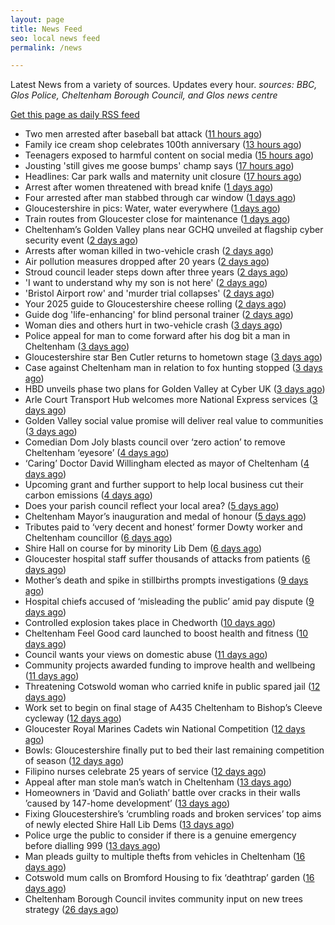 ```yaml
---
layout: page
title: News Feed
seo: local news feed
permalink: /news

---
```


Latest News from a variety of sources. Updates every hour.
_sources: BBC, Glos Police, Cheltenham Borough Council, and Glos news centre_

[Get this page as daily RSS feed](/daily.rss)

<!-- news_marker starts -->
- Two men arrested after baseball bat attack ([11 hours ago](https://www.bbc.com/news/articles/c4ge7l3nvv1o))
- Family ice cream shop celebrates 100th anniversary ([13 hours ago](https://www.bbc.com/news/articles/crr7dg8n471o))
- Teenagers exposed to harmful content on social media ([15 hours ago](https://www.bbc.com/news/videos/c1kvmv9w348o))
- Jousting 'still gives me goose bumps' champ says ([17 hours ago](https://www.bbc.com/news/articles/cm2yd1d3d7eo))
- Headlines: Car park walls and maternity unit closure ([17 hours ago](https://www.bbc.com/news/articles/c861wnwd753o))
- Arrest after women threatened with bread knife ([1 days ago](https://www.bbc.com/news/articles/cvgdpnv8yp0o))
- Four arrested after man stabbed through car window ([1 days ago](https://www.bbc.com/news/articles/cql2yerl45po))
- Gloucestershire in pics: Water, water everywhere ([1 days ago](https://www.bbc.com/news/articles/c8e6d4g6k88o))
- Train routes from Gloucester close for maintenance ([1 days ago](https://www.bbc.com/news/articles/c5y64j5nmv1o))
- Cheltenham’s Golden Valley plans near GCHQ unveiled at flagship cyber security event ([2 days ago](https://gloucesternewscentre.co.uk/cheltenhams-golden-valley-plans-near-gchq-unveiled-at-flagship-cyber-security-event/))
- Arrests after woman killed in two-vehicle crash ([2 days ago](https://www.bbc.com/news/articles/cz0dl0g9zxjo))
- Air pollution measures dropped after 20 years ([2 days ago](https://www.bbc.com/news/articles/c7v7d4091gro))
- Stroud council leader steps down after three years ([2 days ago](https://www.bbc.com/news/articles/c9dq58pzel5o))
- 'I want to understand why my son is not here' ([2 days ago](https://www.bbc.com/news/articles/c5yk7z7k4dyo))
- 'Bristol Airport row' and 'murder trial collapses' ([2 days ago](https://www.bbc.com/news/articles/c93lq257pd5o))
- Your 2025 guide to Gloucestershire cheese rolling ([2 days ago](https://www.bbc.com/news/articles/c230jj5m1yro))
- Guide dog 'life-enhancing' for blind personal trainer ([2 days ago](https://www.bbc.com/news/articles/cwy3j8evxg2o))
- Woman dies and others hurt in two-vehicle crash ([3 days ago](https://www.bbc.com/news/articles/cp3qjdll89jo))
- Police appeal for man to come forward after his dog bit a man in Cheltenham ([3 days ago](https://gloucesternewscentre.co.uk/police-appeal-for-man-to-come-forward-after-his-dog-bit-a-man-in-cheltenham/))
- Gloucestershire star Ben Cutler returns to hometown stage ([3 days ago](https://gloucesternewscentre.co.uk/gloucestershire-star-ben-cutler-returns-to-hometown-stage/))
- Case against Cheltenham man in relation to fox hunting stopped ([3 days ago](https://gloucesternewscentre.co.uk/case-against-cheltenham-man-in-relation-to-fox-hunting-stopped/))
- HBD unveils phase two plans for Golden Valley at Cyber UK ([3 days ago](https://www.cheltenham.gov.uk/news/article/3012/hbd_unveils_phase_two_plans_for_golden_valley_at_cyber_uk))
- Arle Court Transport Hub welcomes more National Express services ([3 days ago](https://gloucesternewscentre.co.uk/arle-court-transport-hub-welcomes-more-national-express-services/))
- Golden Valley social value promise will deliver real value to communities ([3 days ago](https://www.cheltenham.gov.uk/news/article/3011/golden_valley_social_value_promise_will_deliver_real_value_to_communities))
- Comedian Dom Joly blasts council over ‘zero action’ to remove Cheltenham ‘eyesore’ ([4 days ago](https://gloucesternewscentre.co.uk/comedian-dom-joly-blasts-council-over-zero-action-to-remove-cheltenham-eyesore/))
- ‘Caring’ Doctor David Willingham elected as mayor of Cheltenham ([4 days ago](https://gloucesternewscentre.co.uk/caring-doctor-david-willingham-elected-as-mayor-of-cheltenham/))
- Upcoming grant and further support to help local business cut their carbon emissions ([4 days ago](https://www.cheltenham.gov.uk/news/article/3010/upcoming_grant_and_further_support_to_help_local_business_cut_their_carbon_emissions))
- Does your parish council reflect your local area? ([5 days ago](https://www.cheltenham.gov.uk/news/article/3009/does_your_parish_council_reflect_your_local_area))
- Cheltenham Mayor’s inauguration and medal of honour ([5 days ago](https://www.cheltenham.gov.uk/news/article/3008/cheltenham_mayors_inauguration_and_medal_of_honour))
- Tributes paid to ‘very decent and honest’ former Dowty worker and Cheltenham councillor ([6 days ago](https://gloucesternewscentre.co.uk/tributes-paid-to-very-decent-and-honest-former-dowty-worker-and-cheltenham-councillor/))
- Shire Hall on course for by minority Lib Dem ([6 days ago](https://gloucesternewscentre.co.uk/shire-hall-on-course-for-by-minority-lib-dem/))
- Gloucester hospital staff suffer thousands of attacks from patients ([6 days ago](https://gloucesternewscentre.co.uk/gloucester-hospital-staff-suffer-thousands-of-attacks-from-patients/))
- Mother’s death and spike in stillbirths prompts investigations ([9 days ago](https://gloucesternewscentre.co.uk/mothers-death-and-spike-in-stillbirths-prompts-investigations/))
- Hospital chiefs accused of ‘misleading the public’ amid pay dispute ([9 days ago](https://gloucesternewscentre.co.uk/hospital-chiefs-accused-of-misleading-the-public-amid-pay-dispute/))
- Controlled explosion takes place in Chedworth ([10 days ago](https://gloucesternewscentre.co.uk/controlled-explosion-takes-place-in-chedworth/))
- Cheltenham Feel Good card launched to boost health and fitness ([10 days ago](https://www.cheltenham.gov.uk/news/article/3007/cheltenham_feel_good_card_launched_to_boost_health_and_fitness))
- Council wants your views on domestic abuse ([11 days ago](https://gloucesternewscentre.co.uk/council-wants-your-views-on-domestic-abuse/))
- Community projects awarded funding to improve health and wellbeing ([11 days ago](https://www.cheltenham.gov.uk/news/article/3006/community_projects_awarded_funding_to_improve_health_and_wellbeing))
- Threatening Cotswold woman who carried knife in public spared jail ([12 days ago](https://gloucesternewscentre.co.uk/threatening-cotswold-woman-who-carried-knife-in-public-spared-jail/))
- Work set to begin on final stage of A435 Cheltenham to Bishop’s Cleeve cycleway ([12 days ago](https://gloucesternewscentre.co.uk/work-set-to-begin-on-final-stage-of-a435-cheltenham-to-bishops-cleeve-cycleway/))
- Gloucester Royal Marines Cadets win National Competition ([12 days ago](https://gloucesternewscentre.co.uk/gloucester-royal-marines-cadets-win-national-competition/))
- Bowls: Gloucestershire finally put to bed their last remaining competition of season ([12 days ago](https://gloucesternewscentre.co.uk/bowls-gloucestershire-finally-put-to-bed-their-last-remaining-competition-of-season/))
- Filipino nurses celebrate 25 years of service ([12 days ago](https://gloucesternewscentre.co.uk/filipino-nurses-celebrate-25-years-of-service/))
- Appeal after man stole man’s watch in Cheltenham ([13 days ago](https://gloucesternewscentre.co.uk/appeal-after-man-stole-mans-watch-in-cheltenham/))
- Homeowners in ‘David and Goliath’ battle over cracks in their walls ’caused by 147-home development’ ([13 days ago](https://gloucesternewscentre.co.uk/homeowners-in-david-and-goliath-battle-over-cracks-in-their-walls-caused-by-147-home-development/))
- Fixing Gloucestershire’s ‘crumbling roads and broken services’ top aims of newly elected Shire Hall Lib Dems ([13 days ago](https://gloucesternewscentre.co.uk/fixing-gloucestershires-crumbling-roads-and-broken-services-top-aims-of-newly-elected-shire-hall-lib-dems/))
- Police urge the public to consider if there is a genuine emergency before dialling 999 ([13 days ago](https://gloucesternewscentre.co.uk/police-urge-the-public-to-consider-if-there-is-a-genuine-emergency-before-dialling-999/))
- Man pleads guilty to multiple thefts from vehicles in Cheltenham ([16 days ago](https://gloucesternewscentre.co.uk/man-pleads-guilty-to-multiple-thefts-from-vehicles-in-cheltenham/))
- Cotswold mum calls on Bromford Housing to fix ‘deathtrap’ garden ([16 days ago](https://gloucesternewscentre.co.uk/cotswold-mum-calls-on-bromford-housing-to-fix-deathtrap-garden/))
- Cheltenham Borough Council invites community input on new trees strategy ([26 days ago](https://www.cheltenham.gov.uk/news/article/3005/cheltenham_borough_council_invites_community_input_on_new_trees_strategy))

<!-- news_marker ends -->
